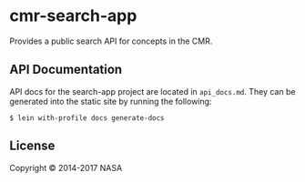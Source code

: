 # cmr-search-app

Provides a public search API for concepts in the CMR.

## API Documentation

API docs for the search-app project are located in `api_docs.md`. They can be
generated into the static site by running the following:

```
$ lein with-profile docs generate-docs
```

## License

Copyright © 2014-2017 NASA
